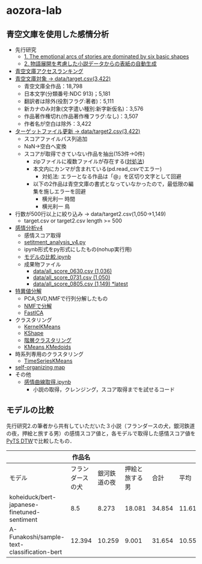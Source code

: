 # aozora-lab

## 青空文庫を使用した感情分析

- 先行研究
  - [1. The emotional arcs of stories are dominated by six basic shapes](https://arxiv.org/pdf/1606.07772.pdf)
  - [2. 物語展開を考慮した小説データからの表紙の自動生成](https://db-event.jpn.org/deim2019/post/papers/350.pdf)
- [青空文庫アクセスランキング](青空文庫データクレンジング.ipynb)
- [青空文庫対象 → data/target.csv(3,422)](青空文庫対象.ipynb)
  - 青空文庫全作品：18,798
  - 日本文学(分類番号:NDC 913)；5,181
  - 翻訳者は除外(役割フラグ:著者)：5,111
  - 新カナのみ対象(文字遣い種別:新字新仮名)：3,576
  - 作品著作権切れ(作品著作権フラグ:なし)：3,507
  - 作者名が空白は除外：3,422
- [ターゲットファイル更新  → data/target2.csv(3,422)](update_target.ipynb)
  - スコアファイルパス列追加
  - NaN→空白へ変換
  - スコアが取得できていない作品を抽出(153件→0件)
    - zipファイルに複数ファイルが存在する([対処法](https://stackoverflow.com/questions/44575251/reading-multiple-files-contained-in-a-zip-file-with-pandas))
    - 本文内にカンマが含まれている(pd.read_csvでエラー)
      - 対処法: エラーとなる作品は「@」を区切り文字として回避
    - 以下の2作品は青空文庫の書式となっていなかったので，最低限の編集を施しエラーを回避
      - 横光利一 時間
      - 横光利一 鳥
- 行数が500行以上に絞り込み → data/target2.csv(1,050→1,149)
  - target.csv or target2.csv length >= 500
- [感情分析v4](感情分析v4.ipynb)
  - 感情スコア取得
  - [setitment_analysis_v4.py](setitment_analysis_v4.py)
  - ipynb形式をpy形式にしたもの(nohup実行用)
  - [モデルの比較.ipynb](モデルの比較.ipynb)
  - 成果物ファイル
    - [data/all_score_0630.csv (1,036)](data/all_score_0630.csv)
    - [data/all_score_0731.csv (1,050)](data/all_score_0731.csv)
    - [data/all_score_0805.csv (1,149) *latest](data/all_score_0805.csv)
- [特異値分解](特異値分解v1.ipynb)
  - PCA,SVD,NMFで行列分解したもの
  - [NMFで分解](NMF.ipynb)
  - [FastICA](次元削除v1.ipynb)
- クラスタリング
  - [KernelKMeans](KernelKMeans.ipynb)
  - [KShape](KShape.ipynb)
  - [階層クラスタリング](PairwiseClustering.ipynb)
  - [KMeans,KMedoids](クラスタリングv1.ipynb)
- 時系列専用のクラスタリング
  - [TimeSeriesKMeans](TimeSeriesKMeans.ipynb)
- [self-organizing map](SOM.ipynb)
- その他
  - [感情曲線取得.ipynb](感情曲線取得.ipynb)
    - 小説の取得，クレンジング，スコア取得までを試せるコード

## モデルの比較

先行研究2.の筆者から共有していただいた３小説（フランダースの犬，銀河鉄道の夜，押絵と旅する男）の感情スコア値と，各モデルで取得した感情スコア値を[PyTS DTW](https://pyts.readthedocs.io/en/stable/generated/pyts.metrics.dtw.html#pyts.metrics.dtw)で比較したもの．

|                                             | 作品名           |              |                |        |        |
|---------------------------------------------|------------------|--------------|----------------|--------|--------|
| モデル                                      | フランダースの犬 | 銀河鉄道の夜 | 押絵と旅する男 | 合計   | 平均   |
| koheiduck/bert-japanese-finetuned-sentiment | 8.5              | 8.273        | 18.081         | 34.854 | 11.618 |
| A-Funakoshi/sample-text-classification-bert | 12.394           | 10.259       | 9.001          | 31.654 | 10.551 |